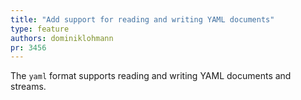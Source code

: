 ```yaml
---
title: "Add support for reading and writing YAML documents"
type: feature
authors: dominiklohmann
pr: 3456
---
```


The `yaml` format supports reading and writing YAML documents and streams.
